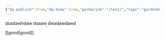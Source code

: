 ```yaml
---
{"dg-publish":true,"dg-home":true,"permalink":"/test/","tags":"gardenEntry","dgPassFrontmatter":true}
---
```


dsadawhdaw
dsaaw
dwadawdawd


[[good\|good]]